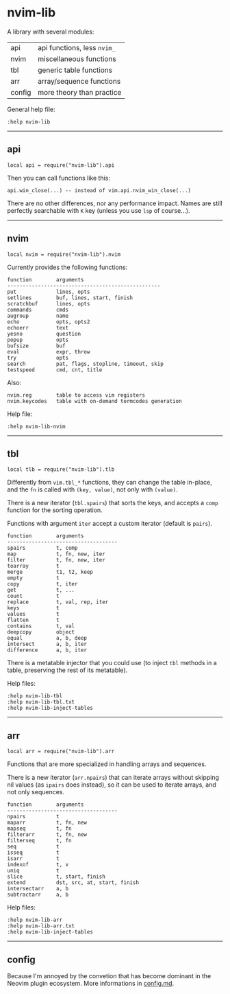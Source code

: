# nvim-lib

A library with several modules:


|||
|----------|----------|
|api       | api functions, less `nvim_`     |
|nvim      | miscellaneous functions         |
|tbl       | generic table functions         |
|arr       | array/sequence functions        |
|config    | more theory than practice       |

General help file:

    :help nvim-lib

-------------------------------------------------------------------------------

## api

    local api = require("nvim-lib").api

Then you can call functions like this:

    api.win_close(...) -- instead of vim.api.nvim_win_close(...)

There are no other differences, nor any performance impact.
Names are still perfectly searchable with `K` key (unless you use `lsp` of
course...).

-------------------------------------------------------------------------------

## nvim

    local nvim = require("nvim-lib").nvim

Currently provides the following functions:

    function        arguments
    --------------------------------------------------
    put             lines, opts
    setlines        buf, lines, start, finish
    scratchbuf      lines, opts
    commands        cmds
    augroup         name
    echo            opts, opts2
    echoerr         text
    yesno           question
    popup           opts
    bufsize         buf
    eval            expr, throw
    try             opts
    search          pat, flags, stopline, timeout, skip
    testspeed       cmd, cnt, title

Also:

    nvim.reg        table to access vim registers
    nvim.keycodes   table with on-demand termcodes generation

Help file:

    :help nvim-lib-nvim


-------------------------------------------------------------------------------

## tbl

    local tlb = require("nvim-lib").tlb

Differently from `vim.tbl_*` functions, they can change the table in-place, and
the `fn` is called with `(key, value)`, not only with `(value)`.

There is a new iterator (`tbl.spairs`) that sorts the keys, and accepts
a `comp` function for the sorting operation.

Functions with argument `iter` accept a custom iterator (default is `pairs`).

    function        arguments
    ------------------------------------
    spairs          t, comp
    map             t, fn, new, iter
    filter          t, fn, new, iter
    toarray         t
    merge           t1, t2, keep
    empty           t
    copy            t, iter
    get             t, ...
    count           t
    replace         t, val, rep, iter
    keys            t
    values          t
    flatten         t
    contains        t, val
    deepcopy        object
    equal           a, b, deep
    intersect       a, b, iter
    difference      a, b, iter

There is a metatable injector that you could use (to inject `tbl` methods in
a table, preserving the rest of its metatable).

Help files:

    :help nvim-lib-tbl
    :help nvim-lib-tbl.txt
    :help nvim-lib-inject-tables

-------------------------------------------------------------------------------

## arr

    local arr = require("nvim-lib").arr

Functions that are more specialized in handling arrays and sequences.

There is a new iterator (`arr.npairs`) that can iterate arrays without skipping
nil values (as `ipairs` does instead), so it can be used to iterate arrays, and
not only sequences.

    function        arguments
    ------------------------------------
    npairs          t
    maparr          t, fn, new
    mapseq          t, fn
    filterarr       t, fn, new
    filterseq       t, fn
    seq             t
    isseq           t
    isarr           t
    indexof         t, v
    uniq            t
    slice           t, start, finish
    extend          dst, src, at, start, finish
    intersectarr    a, b
    subtractarr     a, b

Help files:

    :help nvim-lib-arr
    :help nvim-lib-arr.txt
    :help nvim-lib-inject-tables


-------------------------------------------------------------------------------

## config

Because I'm annoyed by the convetion that has become dominant in the Neovim
plugin ecosystem. More informations in [config.md](./config.md).
